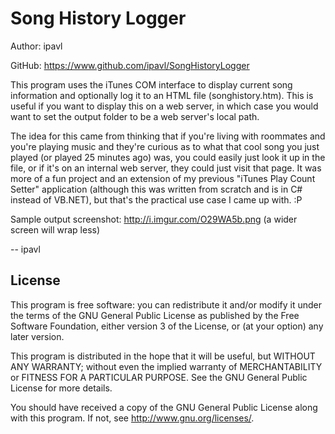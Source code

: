 Song History Logger
===================

Author: ipavl

GitHub: https://www.github.com/ipavl/SongHistoryLogger

This program uses the iTunes COM interface to display current song information and
optionally log it to an HTML file (songhistory.htm). This is useful if you want to
display this on a web server, in which case you would want to set the output folder
to be a web server's local path.

The idea for this came from thinking that if you're living with roommates and you're
playing music and they're curious as to what that cool song you just played (or played
25 minutes ago) was, you could easily just look it up in the file, or if it's on an
internal web server, they could just visit that page. It was more of a fun project and
an extension of my previous "iTunes Play Count Setter" application (although this was
written from scratch and is in C# instead of VB.NET), but that's the practical use case
I came up with. :P

Sample output screenshot: http://i.imgur.com/O29WA5b.png (a wider screen will wrap less)

-- ipavl
  
License
-------

This program is free software: you can redistribute it and/or modify
it under the terms of the GNU General Public License as published by
the Free Software Foundation, either version 3 of the License, or
(at your option) any later version.

This program is distributed in the hope that it will be useful,
but WITHOUT ANY WARRANTY; without even the implied warranty of
MERCHANTABILITY or FITNESS FOR A PARTICULAR PURPOSE.  See the
GNU General Public License for more details.

You should have received a copy of the GNU General Public License
along with this program.  If not, see <http://www.gnu.org/licenses/>.
